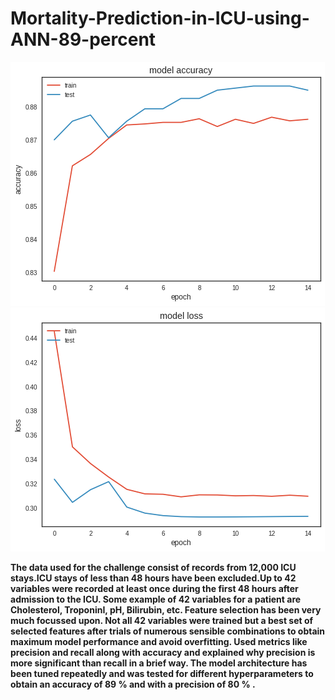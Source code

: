 # Mortality-Prediction-in-ICU-using-ANN-89-percent
![Accuracy](accuracy.png) ![Loss](loss.png)

**The data used for the challenge consist of records from 12,000 ICU stays.ICU stays of less than 48 hours have been excluded.Up to 42 variables were recorded at least once during the first 48 hours after admission to the ICU. Some example of 42 variables for a patient are Cholesterol, TroponinI, pH, Bilirubin, etc. Feature selection has been very much focussed upon. Not all 42 variables were trained but a best set of selected features after trials of numerous sensible combinations to obtain maximum model performance and avoid overfitting. Used metrics like precision and recall along with accuracy and explained why precision is more significant than recall in a brief way. The model architecture has been tuned repeatedly and was tested for different hyperparameters to obtain an accuracy of 89 % and with a precision of 80 % .**
